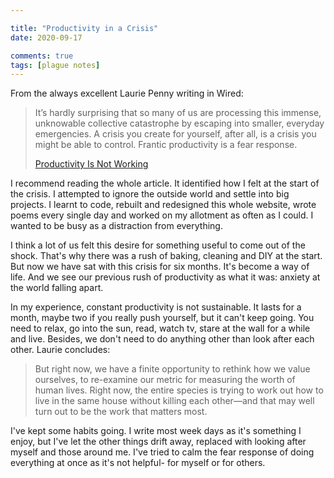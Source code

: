 ```yaml
---

title: "Productivity in a Crisis"
date: 2020-09-17

comments: true
tags: [plague notes]
---
```

From the always excellent Laurie Penny writing in Wired:

> It’s hardly surprising that so many of us are processing this immense, unknowable collective catastrophe by escaping into smaller, everyday emergencies. A crisis you create for yourself, after all, is a crisis you might be able to control. Frantic productivity is a fear response.
>
> [Productivity Is Not Working](https://www.wired.com/story/question-productivity-coronavirus/)

I recommend reading the whole article. It identified how I felt at the start of the crisis. I attempted to ignore the outside world and settle into big projects. I  learnt to code, rebuilt and redesigned this whole website, wrote poems every single day and worked on my allotment as often as I could. I wanted to be busy as a distraction from everything.

I think a lot of us felt this desire for something useful to come out of the shock. That's why there was a rush of baking, cleaning and DIY at the start. But now we have sat with this crisis for six months. It's become a way of life. And we see our previous rush of productivity as what it was: anxiety at the world falling apart.

In my experience, constant productivity is not sustainable. It lasts for a month, maybe two if you really push yourself, but it can't keep going. You need to relax, go into the sun, read, watch tv, stare at the wall for a while and live. Besides, we don't need to do anything other than look after each other. Laurie concludes:

> But right now, we have a finite opportunity to rethink how we value ourselves, to re-examine our metric for measuring the worth of human lives. Right now, the entire species is trying to work out how to live in the same house without killing each other—and that may well turn out to be the work that matters most.

I've kept some habits going. I write most week days as it's something I enjoy, but I've let the other things drift away, replaced with looking after myself and those around me. I've tried to calm  the fear response of doing everything at once as it's not helpful- for myself or for others.
